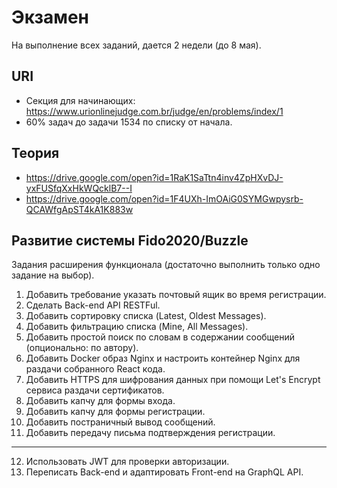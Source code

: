 Экзамен
=======

На выполнение всех заданий, дается 2 недели (до 8 мая).

## URI

* Секция для начинающих: <https://www.urionlinejudge.com.br/judge/en/problems/index/1>
* 60% задач до задачи 1534 по списку от начала.

## Теория

* <https://drive.google.com/open?id=1RaK1SaTtn4inv4ZpHXvDJ-yxFUSfqXxHkWQcklB7--I>
* <https://drive.google.com/open?id=1F4UXh-ImOAiG0SYMGwpysrb-QCAWfgApST4kA1K883w>

## Развитие системы Fido2020/Buzzle

Задания расширения функционала (достаточно выполнить только одно задание на выбор).

1. Добавить требование указать почтовый ящик во время регистрации.
2. Сделать Back-end API RESTFul. 
3. Добавить сортировку списка (Latest, Oldest Messages).
4. Добавить фильтрацию списка (Mine, All Messages).
5. Добавить простой поиск по словам в содержании сообщений (опционально: по автору).
6. Добавить Docker образ Nginx и настроить контейнер Nginx для раздачи собранного React кода.
7. Добавить HTTPS для шифрования данных при помощи Let's Encrypt сервиса раздачи сертификатов.
8. Добавить капчу для формы входа.
9. Добавить капчу для формы регистрации.
10. Добавить постраничный вывод сообщений.
11. Добавить передачу письма подтверждения регистрации.
---
12. Использовать JWT для проверки авторизации.
13. Переписать Back-end и адаптировать Front-end на GraphQL API.
